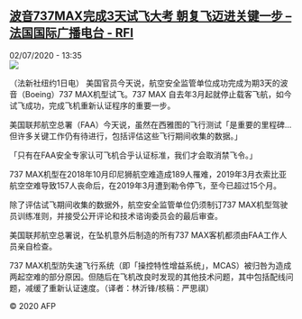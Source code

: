 <!--1593698120000-->
[波音737MAX完成3天试飞大考 朝复飞迈进关键一步 – 法国国际广播电台 - RFI](http://www.rfi.fr//cn/contenu/20200702-%E6%B3%A2%E9%9F%B3737max%E5%AE%8C%E6%88%903%E5%A4%A9%E8%AF%95%E9%A3%9E%E5%A4%A7%E8%80%83-%E6%9C%9D%E5%A4%8D%E9%A3%9E%E8%BF%88%E8%BF%9B%E5%85%B3%E9%94%AE%E4%B8%80%E6%AD%A5)
------

<div>02/07/2020 - 13:35</div><img src="https://s.rfi.fr/media/display/586822a8-bc62-11ea-8fb1-005056a964fe/w:310/p:16x9/int0020b.200702193501.jpg"><div class="t-content__body u-clearfix"><div class="m-interstitial"></div><p>（法新社纽约1日电）    美国官员今天说，航空安全监管单位成功完成为期3天的波音（Boeing）737 MAX机型试飞。737 MAX 自去年3月起就停止载客飞航，如今试飞成功，完成飞机重新认证程序的重要一步。</p><p>    美国联邦航空总署（FAA）今天说，虽然在西雅图的飞行测试「是重要的里程碑…但许多关键工作仍有待进行，包括评估这些飞行期间收集的数据。」</p><p>    「只有在FAA安全专家认可飞机合乎认证标准，我们才会取消禁飞令。」</p><p>    737 MAX机型在2018年10月印尼狮航空难造成189人罹难，2019年3月衣索比亚航空空难导致157人丧命后，在2019年3月遭到勒令停飞，至今已超过15个月。</p><p>    除了评估试飞期间收集的数据外，航空安全监管单位仍须制订737 MAX机型驾驶员训练准则，并接受公开评论和技术谘询委员会的最后审查。</p><p>    美国联邦航空总署说，在坠机意外后制造的所有737 MAX客机都须由FAA工作人员亲自检查。</p><p>    737 MAX机型防失速飞行系统（即「操控特性增益系统」，MCAS）被归咎为造成两起空难的部分原因。但随后在飞机改良时发现的其他技术问题，其中包括配线问题，减缓了重新认证速度。（译者：林沂锋/核稿：严思祺）</p><p class="t-copyright">© 2020 AFP</p>        </div>
